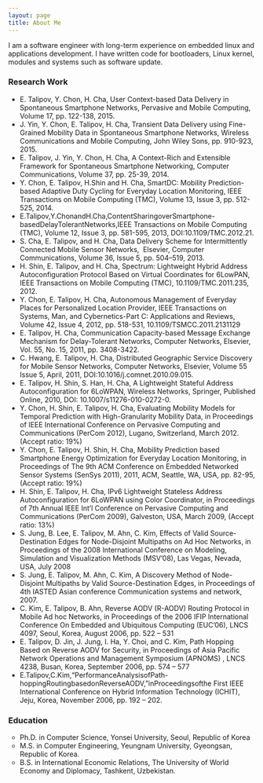 ```yaml
---
layout: page
title: About Me
---
```


<!-- img src="{{ site.baseurl }}public/images/at-work.jpg" alt=""-->
<p class="message">I am a software engineer with long-term experience on embedded linux and applications development. I have written code for bootloaders, Linux kernel, modules and systems such as software update.</p>
<h3>Research Work</h3>
<ul>
	<li>E. Talipov, Y. Chon, H. Cha, User Context-based Data Delivery in Spontaneous Smartphone Networks, Pervasive and Mobile Computing, Volume 17, pp. 122-138, 2015.</li>
	<li>J. Yin, Y. Chon, E. Talipov, H. Cha, Transient Data Delivery using Fine-Grained Mobility Data in Spontaneous Smartphone Networks, Wireless Communications and Mobile Computing, John Wiley Sons, pp. 910-923, 2015.</li>
	<li>E. Talipov, J. Yin, Y. Chon, H. Cha, A Context-Rich and Extensible Framework for Spontaneous Smartphone Networking, Computer Communications, Volume 37, pp. 25-39, 2014.</li>
	<li>Y. Chon, E. Talipov, H.Shin and H. Cha, SmartDC: Mobility Prediction-based Adaptive Duty Cycling for Everyday Location Monitoring, IEEE Transactions on Mobile Computing (TMC), Volume 13, Issue 3, pp. 512-525, 2014.</li>
	<li>E.Talipov,Y.ChonandH.Cha,ContentSharingoverSmartphone-basedDelayTolerantNetworks,IEEE Transactions on Mobile Computing (TMC), Volume 12, Issue 3, pp. 581-595, 2013, DOI:10.1109/TMC.2012.21.</li>
	<li>S. Cha, E. Talipov, and H. Cha, Data Delivery Scheme for Intermittently Connected Mobile Sensor Networks,  Elsevier, Computer Communications, Volume 36, Issue 5, pp. 504–519, 2013.</li>
	<li>H. Shin, E. Talipov, and H. Cha, Spectrum: Lightweight Hybrid Address Autoconfiguration Protocol Based on Virtual Coordinates for 6LowPAN, IEEE Transactions on Mobile Computing (TMC), 10.1109/TMC.2011.235, 2012.</li>
	<li>Y. Chon, E. Talipov, H. Cha, Autonomous Management of Everyday Places for Personalized Location Provider, IEEE Transactions on Systems, Man, and Cybernetics-Part C: Applications and Reviews, Volume 42, Issue 4, 2012, pp. 518-531, 10.1109/TSMCC.2011.2131129</li>
	<li>E. Talipov, H. Cha, Communication Capacity-based Message Exchange Mechanism for Delay-Tolerant Networks, Computer Networks, Elsevier, Vol. 55, No. 15, 2011, pp. 3408-3422.</li>
	<li>C. Hwang, E. Talipov, H. Cha, Distributed Geographic Service Discovery for Mobile Sensor Networks, Computer Networks, Elsevier, Volume 55 Issue 5, April, 2011, DOI:10.1016/j.comnet.2010.09.015.</li>
	<li>E. Talipov, H. Shin, S. Han, H. Cha, A Lightweight Stateful Address Autoconfiguration for 6LoWPAN, Wireless Networks, Springer, Published Online, 2010, DOI: 10.1007/s11276-010-0272-0.</li>
	<li>Y. Chon, H. Shin, E. Talipov, H. Cha, Evaluating Mobility Models for Temporal Prediction with High-Granularity Mobility Data, in Proceedings of IEEE International Conference on Pervasive Computing and Communications (PerCom 2012), Lugano, Switzerland, March 2012. (Accept ratio: 19%)</li>
	<li>Y. Chon, E. Talipov, H. Shin, H. Cha, Mobility Prediction based Smartphone Energy Optimization for Everyday Location Monitoring, in Proceedings of The 9th ACM Conference on Embedded Networked Sensor Systems (SenSys 2011), 2011, ACM, Seattle, WA, USA, pp. 82-95, (Accept ratio: 19%)</li>
	<li>H. Shin, E. Talipov, H. Cha, IPv6 Lightweight Stateless Address Autoconfiguration for 6LoWPAN using Color Coordinator, in Proceedings of 7th Annual IEEE Int’l Conference on Pervasive Computing and Communications (PerCom 2009), Galveston, USA, March 2009, (Accept ratio: 13%)</li>
	<li>S. Jung, B. Lee, E. Talipov, M. Ahn, C. Kim, Effects of Valid Source-Destination Edges for Node-Disjoint Multipaths on Ad Hoc Networks, in Proceedings of the 2008 International Conference on Modeling, Simulation and Visualization Methods (MSV’08), Las Vegas, Nevada, USA, July 2008</li>
	<li>S. Jung, E. Talipov, M. Ahn, C. Kim, A Discovery Method of Node-Disjoint Multipaths by Valid Source-Destination Edges, in Proceedings of 4th IASTED Asian conference Communication systems and network, 2007.</li>
	<li>C. Kim, E. Talipov, B. Ahn, Reverse AODV (R-AODV) Routing Protocol in Mobile Ad hoc Networks, in Proceedings of the 2006 IFIP International Conference On Embedded and Ubiquitous Computing (EUC’06), LNCS 4097, Seoul, Korea, August 2006, pp. 522 – 531</li>
	<li>E. Talipov, D. Jin, J. Jung, I. Ha, Y. Choi, and C. Kim, Path Hopping Based on Reverse AODV for Security, in Proceedings of Asia Pacific Network Operations and Management Symposium (APNOMS) , LNCS 4238, Busan, Korea, September 2006, pp. 574 – 577</li>
	<li>E.Talipov,C.Kim,“PerformanceAnalysisofPath-hoppingRoutingbasedonReverseAODV,”inProceedingsofthe First IEEE International Conference on Hybrid Information Technology (ICHIT), Jeju, Korea, November 2006, pp. 192 – 202.</li>
</ul>
<h3>Education</h3>
<ul type="circle">
	<li>Ph.D. in Computer Science, Yonsei University, Seoul, Republic of Korea</li>
	<li>M.S. in Computer Engineering, Yeungnam University, Gyeongsan, Republic of Korea.</li>
	<li>B.S. in International Economic Relations, The University of World Economy and Diplomacy, Tashkent, Uzbekistan.</li>
</ul>
